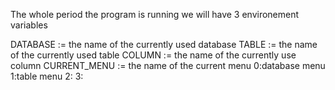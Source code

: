 The whole period the program is running we will have 3 environement variables

DATABASE := the name of the currently used database
TABLE    := the name of the currently used table
COLUMN   := the name of the currently use column
CURRENT_MENU := the name of the current menu
                    0:database menu
                    1:table menu
                    2:
                    3: